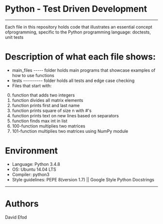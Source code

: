 # Python - Test Driven Development
<hr>
Each file in this repository holds code that illustrates an essential concept ofprogramming, specific to the Python programming language:
doctests, unit tests

# Description of what each file shows:
* main_files ----- folder holds main programs that showcase examples of how to use functions
* tests ---------- folder holds all tests and edge case checking
* Files that start with:

0. function that adds two integers
1. function divides all matrix elements
2. function prints first and last name
3. function prints square of size n with #'s
4. function prints text on new lines based on separators
5. function finds max int in list
6. 100-function multiplies two matrices
7. 101-function multiplies two matrices using NumPy module

# Environment
* Language: Python 3.4.8
* OS: Ubuntu 14.04 LTS
* Compiler: python3
* Style guidelines: PEPE 8(version 1.7) || Google Style Python Docstrings

<hr>

# Authors

David Efod
